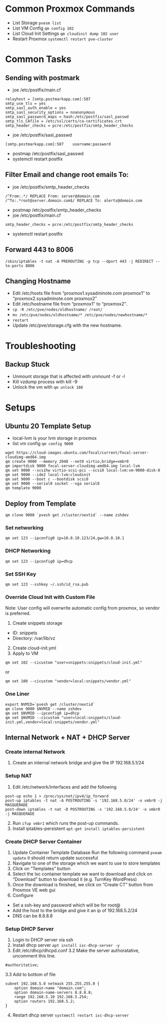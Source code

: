 # Common Proxmox Commands
* List Storage ```pvesm list```
* List VM Config ```qm config 102```
* List Cloud Init Settings ```qm cloudinit dump 102 user```
* Restart Proxmox ```systemctl restart pve-cluster```

# Common Tasks
## Sending with postmark
*  joe /etc/postfix/main.cf
```
relayhost = [smtp.postmarkapp.com]:587
smtp_use_tls = yes
smtp_sasl_auth_enable = yes
smtp_sasl_security_options = noanonymous
smtp_sasl_password_maps = hash:/etc/postfix/sasl_passwd
smtp_tls_CAfile = /etc/ssl/certs/ca-certificates.crt
smtp_header_checks = pcre:/etc/postfix/smtp_header_checks
```
* joe /etc/postfix/sasl_passwd
```
[smtp.postmarkapp.com]:587    username:password
```
* postmap /etc/postfix/sasl_passwd
* systemctl restart postfix
## Filter Email and change root emails To:
* joe /etc/postfix/smtp_header_checks
```
/^From:.*/ REPLACE From: server@domain.com
/^To:.*root@server.domain.com$/ REPLACE To: alerts@domain.com
```
* postmap /etc/postfix/smtp_header_checks
* joe /etc/postfix/main.cf
```
smtp_header_checks = pcre:/etc/postfix/smtp_header_checks
```
* systemctl restart postfix

## Forward 443 to 8006
```/sbin/iptables -t nat -A PREROUTING -p tcp --dport 443 -j REDIRECT --to-ports 8006```
## Changing Hostname
* Edit /etc/hosts file from “proxmox1.sysadminote.com proxmox1″ to “proxmox2.sysadminote.com proxmox2″ 
* Edit /etc/hostname file from “proxmox1″ to “proxmox2″.
* ```cp -R /etc/pve/nodes/oldhostname/ /root/```
* ```mv /etc/pve/nodes/oldhostname/* /etc/pve/nodes/newhostname/*```
* ```restart```
* Update /etc/pve/storage.cfg with the new hostname.

# Troubleshooting
## Backup Stuck
* Unmount storage that is affected with unmount -f or -l
* Kill vzdump process with kill -9
* Unlock the vm with ```qm unlock 108```

# Setups

## Ubuntu 20 Template Setup
* local-lvm is your lvm storage in proxmox
* list vm config ```qm config 9000```
```
wget https://cloud-images.ubuntu.com/focal/current/focal-server-cloudimg-amd64.img
qm create 9000 --memory 2048 --net0 virtio,bridge=vmbr0
qm importdisk 9000 focal-server-cloudimg-amd64.img local-lvm
qm set 9000 --scsihw virtio-scsi-pci --scsi0 local-lvm:vm-9000-disk-0
qm set 9000 --ide2 local-lvm:cloudinit
qm set 9000 --boot c --bootdisk scsi0
qm set 9000 --serial0 socket --vga serial0
qm template 9000
```

## Deploy from Template
```qm clone 9000 `pvesh get /cluster/nextid` --name zshdev```
### Set networking
```
qm set 123 --ipconfig0 ip=10.0.10.123/24,gw=10.0.10.1
```
### DHCP Networking
```
qm set 123 --ipconfig0 ip=dhcp
```
### Set SSH Key
```qm set 123 --sshkey ~/.ssh/id_rsa.pub```

### Override Cloud Init with Custom File
Note: User config will overwrite automatic config from proxmox, so vendor is preferred.
1. Create snippets storage
* ID: snippets
* Directory: /var/lib/vz
2. Create cloud-init.yml
3. Apply to VM
```
qm set 102 --cicustom "user=snippets:snippets/cloud-init.yml"
``` 
or
```
qm set 100 --cicustom "vendor=local:snippets/vendor.yml"
```

### One Liner
```
export NVMID=`pvesh get /cluster/nextid`
qm clone 9000 $NVMID --name zshdev
qm set $NVMID --ipconfig0 ip=dhcp
qm set $NVMID --cicustom "user=local:snippets/cloud-init.yml,vendor=local:snippets/vendor.yml"
```

## Internal Network + NAT + DHCP Server
### Create internal Network
1. Create an internal network bridge and give the IP 192.168.5.1/24
### Setup NAT
1. Edit /etc/network/interfaces and add the following
```
post-up echo 1 > /proc/sys/net/ipv4/ip_forward
post-up iptables -t nat -A POSTROUTING -s '192.168.5.0/24' -o vmbr0 -j MASQUERADE
post-down iptables -t nat -D POSTROUTING -s '192.168.5.0/24' -o vmbr0 -j MASQUERADE
```
2. Run ```ifup vmbr1``` which runs the post-up commands.
3. Install iptables-persistent ```apt-get install iptables-persistent```
### Create DHCP Server Container
1. Update Container Template Database
Run the following command ```pveam update``` it should return update successful
2. Navigate to one of the storage which we want to use to store templates
3. Click on “Templates” button
4. Select the lxc container template we want to download and click on “Download” button to download it (e.g. TurnKey WordPress)
5. Once the download is finished, we click on “Create CT” button from Proxmox VE web gui
6. Configure
* Set a ssh-key and password which will be for root@
* Add the host to the bridge and give it an ip of 192.168.5.2/24
* DNS can be 8.8.8.8
### Setup DHCP Server
1. Login to DHCP server via ssh
2. Install dhcp server ```apt install isc-dhcp-server -y```
3. Edit /etc/dhcp/dhcpd.conf
3.2 Make the server authoratative, uncomment this line.
```
#authoritative;
```
3.3 Add to bottom of file
```
subnet 192.168.5.0 netmask 255.255.255.0 {
    option domain-name "domain.com";
    option domain-name-servers 8.8.8.8;
    range 192.168.5.10 192.168.5.254;
    option routers 192.168.5.2;
}

```
4. Restart dhcp server ```systemctl restart isc-dhcp-server```

